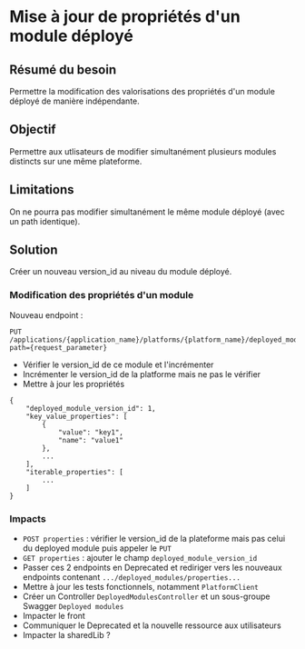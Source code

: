 # Mise à jour de propriétés d'un module déployé

## Résumé du besoin

Permettre la modification des valorisations des propriétés d'un module déployé de manière indépendante.

## Objectif

Permettre aux utlisateurs de modifier simultanément plusieurs modules distincts sur une même plateforme.

## Limitations

On ne pourra pas modifier simultanément le même module déployé (avec un path identique).

## Solution

Créer un nouveau version_id au niveau du module déployé.

### Modification des propriétés d'un module

Nouveau endpoint :

    PUT /applications/{application_name}/platforms/{platform_name}/deployed_modules/properties?path={request_parameter}

* Vérifier le version_id de ce module et l'incrémenter
* Incrémenter le version_id de la platforme mais ne pas le vérifier
* Mettre à jour les propriétés

```
{
    "deployed_module_version_id": 1,
    "key_value_properties": [
        {
            "value": "key1",
            "name": "value1"
        },
        ...    
    ],
    "iterable_properties": [
        ...
    ]
}
```

### Impacts

* `POST properties` : vérifier le version_id de la plateforme mais pas celui du deployed module puis appeler le `PUT`
* `GET properties` : ajouter le champ `deployed_module_version_id`
* Passer ces 2 endpoints en Deprecated et rediriger vers les nouveaux endpoints contenant `.../deployed_modules/properties...`
* Mettre à jour les tests fonctionnels, notamment `PlatformClient`
* Créer un Controller `DeployedModulesController` et un sous-groupe Swagger `Deployed modules`
* Impacter le front
* Communiquer le Deprecated et la nouvelle ressource aux utilisateurs
* Impacter la sharedLib ? 